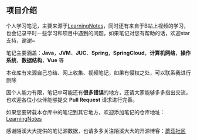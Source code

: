 ## 项目介绍

个人学习笔记，主要来源于[LearningNotes](https://gitee.com/moxi159753/LearningNotes)，同时还有来自于B站上视频的学习，也会记录平时一些学习和项目中遇到的问题，如果笔记对您有帮助的话，欢迎star支持，谢谢~

笔记主要涵盖：**Java**，**JVM**、**JUC**、**Spring**，**SpringCloud**，**计算机网络**，**操作系统**，**数据结构**，**Vue** 等

本仓库有来源自己总结、网上收集、视频笔记，如果有侵权之处，可以联系我进行删除

因个人能力有限，笔记中可能还有**很多错误**的地方，还请大家能够多多指出交流，也欢迎各位小伙伴能够提交 **Pull Request** 请求进行完善。

如果您要转载本仓库中的笔记到其它地方，欢迎添加笔记的仓库地址：[LearningNotes](https://github.com/zhou999264/zhou999264.github.io)

感谢陌溪大大提供的笔记源数据，也请多多关注陌溪大大的开源博客：[蘑菇社区](http://www.moguit.cn/#/)

































